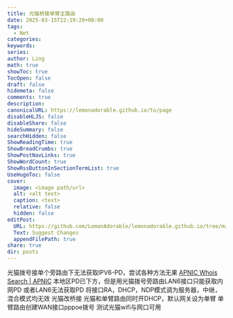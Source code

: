 ```yaml
---
title: 光猫桥接单臂主路由
date: 2025-03-15T22:19:29+08:00
tags:
  - Net
categories: 
keywords: 
series: 
author: Ling
math: true
showToc: true
TocOpen: false
draft: false
hidemeta: false
comments: true
description: 
canonicalURL: https://lemonadorable.github.io/to/page
disableHLJS: false
disableShare: false
hideSummary: false
searchHidden: false
ShowReadingTime: true
ShowBreadCrumbs: true
ShowPostNavLinks: true
ShowWordCount: true
ShowRssButtonInSectionTermList: true
UseHugoToc: false
cover:
  image: <image path/url>
  alt: <alt text>
  caption: <text>
  relative: false
  hidden: false
editPost:
  URL: https://github.com/LemonAdorable/lemonadorable.github.io/tree/master/content
  Text: Suggest Changes
  appendFilePath: true
share: true
dir: posts
---
```


光猫拨号接单个旁路由下无法获取IPV6-PD，尝试各种方法无果
[APNIC Whois Search | APNIC](https://wq.apnic.net/static/search.html)
本地区PD已下方，但是用光猫拨号旁路由LAN6接口只能获取内网PD
或者LAN6无法获取PD
将接口RA，DHCP，NDP模式调为服务器，中继，混合模式均无效
光猫改桥接
光猫和单臂路由同时开DHCP，默认网关设为单臂
单臂路由创建WAN接口pppoe拨号
测试光猫wifi与网口可用
